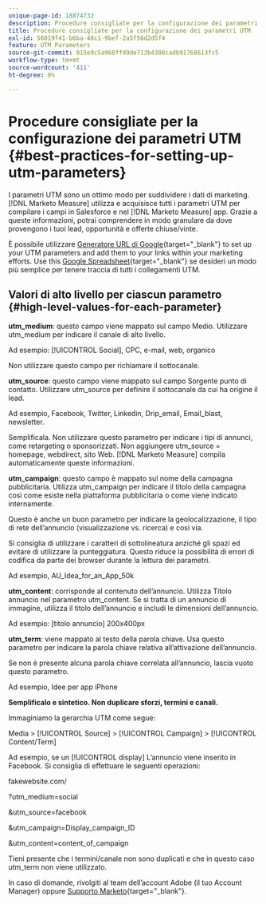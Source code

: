 ```yaml
---
unique-page-id: 18874732
description: Procedure consigliate per la configurazione dei parametri UTM - [!DNL Marketo Measure]
title: Procedure consigliate per la configurazione dei parametri UTM
exl-id: 56019f41-b6ba-48c1-9bef-2a5f56d2d5f4
feature: UTM Parameters
source-git-commit: 915e9c5a968ffd9de713b4308cadb91768613fc5
workflow-type: tm+mt
source-wordcount: '411'
ht-degree: 0%

---
```


# Procedure consigliate per la configurazione dei parametri UTM {#best-practices-for-setting-up-utm-parameters}

I parametri UTM sono un ottimo modo per suddividere i dati di marketing. [!DNL Marketo Measure] utilizza e acquisisce tutti i parametri UTM per compilare i campi in Salesforce e nel [!DNL Marketo Measure] app. Grazie a queste informazioni, potrai comprendere in modo granulare da dove provengono i tuoi lead, opportunità e offerte chiuse/vinte.

È possibile utilizzare [Generatore URL di Google](https://support.google.com/analytics/answer/1033867?hl=en){target="_blank"} to set up your UTM parameters and add them to your links within your marketing efforts. Use this [Google Spreadsheet](https://docs.google.com/spreadsheets/d/1QCIr1WUJQHE68cA4VTks2XE7nxuryaUymCEy_23-Oew/edit#gid=0){target="_blank"} se desideri un modo più semplice per tenere traccia di tutti i collegamenti UTM.

## Valori di alto livello per ciascun parametro {#high-level-values-for-each-parameter}

**utm_medium**: questo campo viene mappato sul campo Medio. Utilizzare utm_medium per indicare il canale di alto livello.

Ad esempio: [!UICONTROL Social], CPC, e-mail, web, organico

Non utilizzare questo campo per richiamare il sottocanale.

**utm_source**: questo campo viene mappato sul campo Sorgente punto di contatto. Utilizzare utm_source per definire il sottocanale da cui ha origine il lead.

Ad esempio, Facebook, Twitter, Linkedin, Drip_email, Email_blast, newsletter.

Semplificala. Non utilizzare questo parametro per indicare i tipi di annunci, come retargeting o sponsorizzati. Non aggiungere utm_source = homepage, webdirect, sito Web. [!DNL Marketo Measure] compila automaticamente queste informazioni.

**utm_campaign**: questo campo è mappato sul nome della campagna pubblicitaria. Utilizza utm_campaign per indicare il titolo della campagna così come esiste nella piattaforma pubblicitaria o come viene indicato internamente.

Questo è anche un buon parametro per indicare la geolocalizzazione, il tipo di rete dell’annuncio (visualizzazione vs. ricerca) e così via.

Si consiglia di utilizzare i caratteri di sottolineatura anziché gli spazi ed evitare di utilizzare la punteggiatura. Questo riduce la possibilità di errori di codifica da parte dei browser durante la lettura dei parametri.

Ad esempio, AU_Idea_for_an_App_50k

**utm_content**: corrisponde al contenuto dell’annuncio. Utilizza Titolo annuncio nel parametro utm_content. Se si tratta di un annuncio di immagine, utilizza il titolo dell’annuncio e includi le dimensioni dell’annuncio.

Ad esempio: [titolo annuncio] 200x400px

**utm_term**: viene mappato al testo della parola chiave. Usa questo parametro per indicare la parola chiave relativa all’attivazione dell’annuncio.

Se non è presente alcuna parola chiave correlata all’annuncio, lascia vuoto questo parametro.

Ad esempio, Idee per app iPhone

**Semplificalo e sintetico. Non duplicare sforzi, termini e canali.**

Immaginiamo la gerarchia UTM come segue:

Media > [!UICONTROL Source] > [!UICONTROL Campaign] > [!UICONTROL Content/Term]

Ad esempio, se un [!UICONTROL display] L’annuncio viene inserito in Facebook. Si consiglia di effettuare le seguenti operazioni:

fakewebsite.com/

?utm_medium=social

&amp;utm_source=facebook

&amp;utm_campaign=Display_campaign_ID

&amp;utm_content=content_of_campaign

Tieni presente che i termini/canale non sono duplicati e che in questo caso utm_term non viene utilizzato.

In caso di domande, rivolgiti al team dell’account Adobe (il tuo Account Manager) oppure [Supporto Marketo](https://nation.marketo.com/t5/support/ct-p/Support){target="_blank"}.
